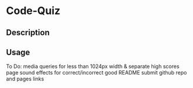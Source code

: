 # Code-Quiz

## Description

## Usage

To Do:
media queries for less than 1024px width & separate high scores page
sound effects for correct/incorrect
good README
submit github repo and pages links
